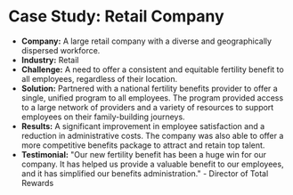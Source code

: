 # Case Study: Retail Company

- **Company:** A large retail company with a diverse and geographically dispersed workforce.
- **Industry:** Retail
- **Challenge:** A need to offer a consistent and equitable fertility benefit to all employees, regardless of their location.
- **Solution:** Partnered with a national fertility benefits provider to offer a single, unified program to all employees. The program provided access to a large network of providers and a variety of resources to support employees on their family-building journeys.
- **Results:** A significant improvement in employee satisfaction and a reduction in administrative costs. The company was also able to offer a more competitive benefits package to attract and retain top talent.
- **Testimonial:** "Our new fertility benefit has been a huge win for our company. It has helped us provide a valuable benefit to our employees, and it has simplified our benefits administration." - Director of Total Rewards
